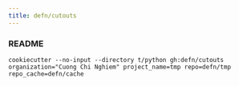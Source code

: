 ```yaml
---
title: defn/cutouts
---
```


### README

    cookiecutter --no-input --directory t/python gh:defn/cutouts organization="Cuong Chi Nghiem" project_name=tmp repo=defn/tmp  repo_cache=defn/cache
